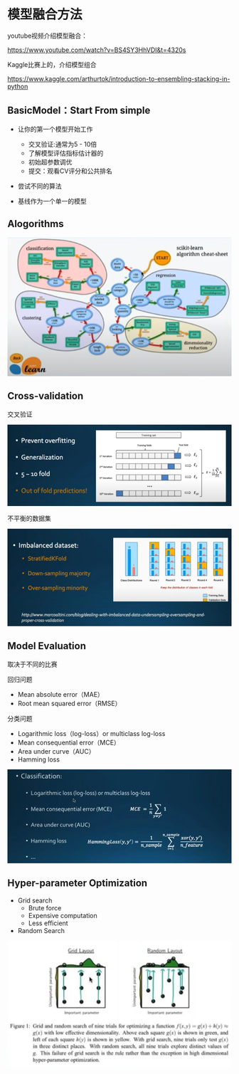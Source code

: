 # 模型融合方法

youtube视频介绍模型融合：

https://www.youtube.com/watch?v=BS4SY3HhVDI&t=4320s

Kaggle比赛上的，介绍模型组合

https://www.kaggle.com/arthurtok/introduction-to-ensembling-stacking-in-python

## BasicModel：Start From simple

- 让你的第一个模型开始工作
  - 交叉验证:通常为5 - 10倍
  - 了解模型评估指标估计器的
  - 初始超参数调优
  - 提交：观看CV评分和公共排名

- 尝试不同的算法
- 基线作为一个单一的模型

## Alogorithms

![image-20200509164810523](images/image-20200509164810523.png)

## Cross-validation

交叉验证

![image-20200509165602740](images/image-20200509165602740.png)



不平衡的数据集

![image-20200509170021718](images/image-20200509170021718.png)



## Model Evaluation

取决于不同的比赛

回归问题

- Mean absolute error（MAE）
- Root mean squared error（RMSE）

分类问题

- Logarithmic loss（log-loss）or multiclass log-loss
- Mean consequential error（MCE）
- Area under curve（AUC）
- Hamming loss

![image-20200509170428165](images/image-20200509170428165.png)



## Hyper-parameter Optimization

- Grid search
  - Brute force
  - Expensive computation
  - Less efficient
- Random Search

![image-20200509171212009](images/image-20200509171212009.png)